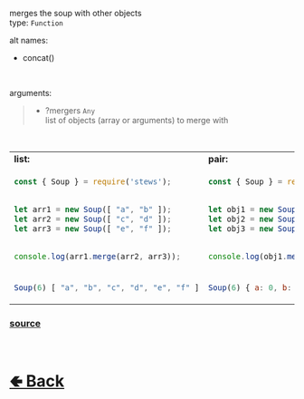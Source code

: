 merges the soup with other objects<br>
type: `Function`

alt names:
- concat()

<br>

arguments:
> - ?mergers `Any`<br>
> list of objects (array or arguments) to merge with

<br>

<table>
<tr>
<td> <b>list:</b> </td> <td> <b>pair:</b> </td>
</tr>
<tr>
<td>

```js
const { Soup } = require('stews');


let arr1 = new Soup([ "a", "b" ]);
let arr2 = new Soup([ "c", "d" ]);
let arr3 = new Soup([ "e", "f" ]);


console.log(arr1.merge(arr2, arr3));
```

</td>
<td>

```js
const { Soup } = require('stews');


let obj1 = new Soup({ a: 0, b: 1 });
let obj2 = new Soup({ c: 2, d: 3 });
let obj3 = new Soup({ e: 4, f: 5 });


console.log(obj1.merge(obj2, obj3));
```

</td>
<tr>
<td>

```js
Soup(6) [ "a", "b", "c", "d", "e", "f" ]
```

</td>
<td>

```js
Soup(6) { a: 0, b: 1, c: 2, d: 3, e: 4, f: 5 }
```

</td>
</table>

### [source](https://github.com/shysolocup/stews/blob/main/src/Soup/functions/merge.js)

<br> <h1> [🢀 Back](https://github.com/shysolocup/stews/wiki/Soup-methods) </h1>